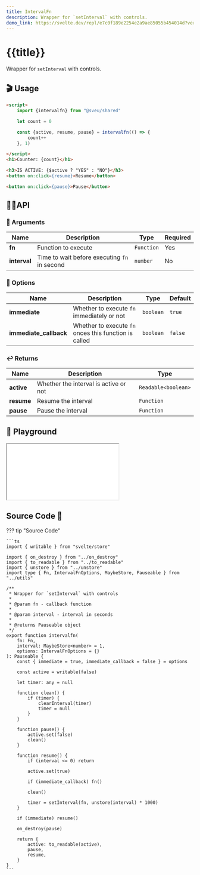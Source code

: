 ```yaml
---
title: IntervalFn
description: Wrapper for `setInterval` with controls.
demo_link: https://svelte.dev/repl/e7c0f189e2254e2a9ae85055b454014d?version=3.55.1
---
```


# {{title}}

Wrapper for `setInterval` with controls.

## 🎬 Usage

```html
<script>
    import {intervalfn} from "@sveu/shared"

    let count = 0

    const {active, resume, pause} = intervalfn(() => {
        count++
    }, 1)

</script>
<h1>Counter: {count}</h1>

<h3>IS ACTIVE: {$active ? "YES" : "NO"}</h3>
<button on:click={resume}>Resume</button>

<button on:click={pause}>Pause</button>
```

## 👩‍💻API

### 👻 Arguments

| Name                | Description                                  | Type                  | Required |
| ------------------- | -------------------------------------------- | --------------------- | -------- |
| **fn**              | Function to execute                          | `Function`            | Yes      |
| **interval**        | Time to wait before executing `fn` in second | `number`              | No       |

### 🙈 Options

| Name                | Description                                          | Type        | Default     |
| ------------------- | ---------------------------------------------------- | ----------- | ----------- |
| **immediate**       | Whether to execute `fn` immediately or not           | `boolean`   | `true`      |
| **immediate_callback** | Whether to execute `fn` onces this function is called | `boolean` | `false`     |

### ↩️ Returns

| Name                | Description                                          | Type                      |
| ------------------- | ---------------------------------------------------- | ------------------------- |
| **active**          | Whether the interval is active or not                | `Readable<boolean>`       |
| **resume**          | Resume the interval                                  | `Function`                |
| **pause**           | Pause the interval                                   | `Function`                |

## 🧪 Playground

<iframe class="h-120 w-full" src="{{demo_link}}"></iframe>

## Source Code 👀

??? tip "Source Code"

    ```ts
    import { writable } from "svelte/store"

    import { on_destroy } from "../on_destroy"
    import { to_readable } from "../to_readable"
    import { unstore } from "../unstore"
    import type { Fn, IntervalFnOptions, MaybeStore, Pauseable } from "../utils"

    /**
     * Wrapper for `setInterval` with controls
     *
     * @param fn - callback function
     *
     * @param interval - interval in seconds
     *
     * @returns Pauseable object
     */
    export function intervalfn(
        fn: Fn,
        interval: MaybeStore<number> = 1,
        options: IntervalFnOptions = {}
    ): Pauseable {
        const { immediate = true, immediate_callback = false } = options

        const active = writable(false)

        let timer: any = null

        function clean() {
            if (timer) {
                clearInterval(timer)
                timer = null
            }
        }

        function pause() {
            active.set(false)
            clean()
        }

        function resume() {
            if (interval <= 0) return

            active.set(true)

            if (immediate_callback) fn()

            clean()

            timer = setInterval(fn, unstore(interval) * 1000)
        }

        if (immediate) resume()

        on_destroy(pause)

        return {
            active: to_readable(active),
            pause,
            resume,
        }
    }
    ```

